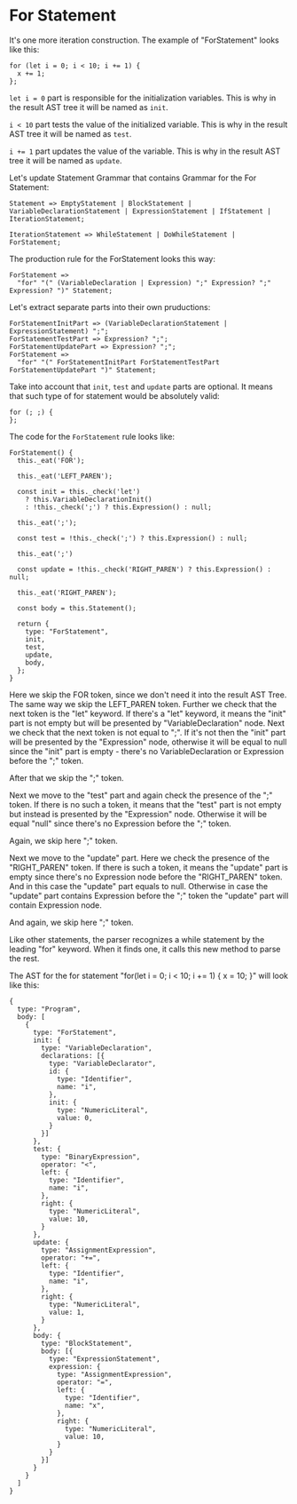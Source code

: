 # For Statement

It's one more iteration construction. The example of "ForStatement" looks like this:

```
for (let i = 0; i < 10; i += 1) {
  x += 1;
};
```

`let i = 0` part is responsible for the initialization variables. This is why in the result AST tree it will be named as `init`.

`i < 10` part tests the value of the initialized variable. This is why in the result AST tree it will be named as `test`.

`i += 1` part updates the value of the variable. This is why in the result AST tree it will be named as `update`.

Let's update Statement Grammar that contains Grammar for the For Statement:

```
Statement => EmptyStatement | BlockStatement | VariableDeclarationStatement | ExpressionStatement | IfStatement | IterationStatement;

IterationStatement => WhileStatement | DoWhileStatement | ForStatement;
```

The production rule for the ForStatement looks this way:

```
ForStatement => 
  "for" "(" (VariableDeclaration | Expression) ";" Expression? ";" Expression? ")" Statement;
```

Let's extract separate parts into their own pruductions:

```
ForStatementInitPart => (VariableDeclarationStatement | ExpressionStatement) ";";
ForStatementTestPart => Expression? ";";
ForStatementUpdatePart => Expression? ";";
ForStatement => 
  "for" "(" ForStatementInitPart ForStatementTestPart ForStatementUpdatePart ")" Statement;
```

Take into account that `init`, `test` and `update` parts are optional. It means that such type of for statement would be absolutely valid:

```
for (; ;) {
};
```

The code for the `ForStatement` rule looks like:

```
ForStatement() {
  this._eat('FOR');

  this._eat('LEFT_PAREN');

  const init = this._check('let') 
    ? this.VariableDeclarationInit() 
    : !this._check(';') ? this.Expression() : null; 

  this._eat(';');

  const test = !this._check(';') ? this.Expression() : null;

  this._eat(';')

  const update = !this._check('RIGHT_PAREN') ? this.Expression() : null;

  this._eat('RIGHT_PAREN');

  const body = this.Statement();
        
  return {
    type: "ForStatement",
    init,
    test,
    update,
    body,
  };  
}
```

Here we skip the FOR token, since we don't need it into the result AST Tree. The same way we skip the LEFT_PAREN token. 
Further we check that the next token is the "let" keyword. If there's a "let" keyword, it means the "init" part is not empty but will be presented by "VariableDeclaration" node. Next we check that the next token is not equal to ";". If it's not then the "init" part will be presented by the "Expression" node, otherwise it will be equal to null since the "init" part is empty - there's no VariableDeclaration or Expression before the ";" token.

After that we skip the ";" token.

Next we move to the "test" part and again check the presence of the ";" token. If there is no such a token, it means that the "test" part is not empty but instead is presented by the "Expression" node. Otherwise it will be equal "null" since there's no Expression before the ";" token.

Again, we skip here ";" token.

Next we move to the "update" part. Here we check the presence of the "RIGHT_PAREN" token. If there is such a token, it means the "update" part is empty since there's no Expression node before the "RIGHT_PAREN" token. And in this case the "update" part equals to null. Otherwise in case the "update" part contains Expression before the ";" token the "update" part will contain Expression node. 

And again, we skip here ";" token.

Like other statements, the parser recognizes a while statement by the leading "for" keyword. When it finds one, it calls this new method to parse the rest.

The AST for the for statement "for(let i = 0; i < 10; i += 1) { x = 10; }" will look like this:

```
{
  type: "Program",
  body: [
    {   
      type: "ForStatement",
      init: {
        type: "VariableDeclaration",
        declarations: [{
          type: "VariableDeclarator",
          id: {
            type: "Identifier",
            name: "i",
          },  
          init: {
            type: "NumericLiteral",
            value: 0,
          }   
        }]  
      },  
      test: {
        type: "BinaryExpression",
        operator: "<",
        left: {
          type: "Identifier",
          name: "i",
        },  
        right: {
          type: "NumericLiteral",
          value: 10, 
        }   
      },  
      update: {
        type: "AssignmentExpression",
        operator: "+=",
        left: {
          type: "Identifier",
          name: "i",
        },
        right: {
          type: "NumericLiteral",
          value: 1,
        }
      },
      body: {
        type: "BlockStatement",
        body: [{
          type: "ExpressionStatement",
          expression: {
            type: "AssignmentExpression",
            operator: "=",
            left: {
              type: "Identifier",
              name: "x",
            },
            right: {
              type: "NumericLiteral",
              value: 10,
            }
          }
        }]
      }
    }
  ]
}
```
